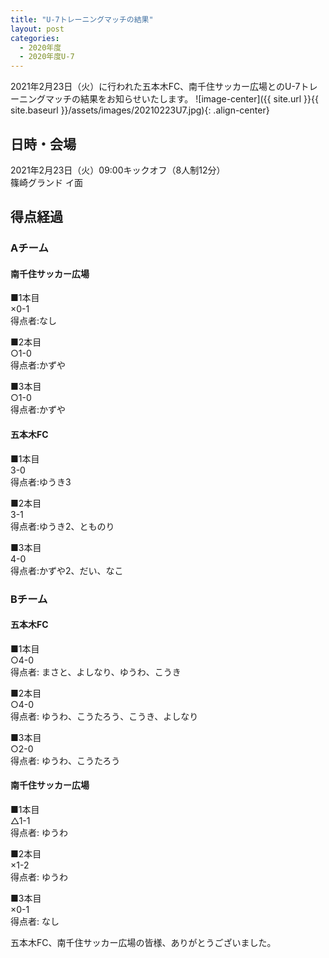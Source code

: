 ```yaml
---
title: "U-7トレーニングマッチの結果"
layout: post
categories:
  - 2020年度
  - 2020年度U-7
---
```


2021年2月23日（火）に行われた五本木FC、南千住サッカー広場とのU-7トレーニングマッチの結果をお知らせいたします。
![image-center]({{ site.url }}{{ site.baseurl }}/assets/images/20210223U7.jpg){: .align-center}

## 日時・会場

2021年2月23日（火）09:00キックオフ（8人制12分）<br>
篠崎グランド イ面

## 得点経過

### Aチーム

#### 南千住サッカー広場

■1本目<br>
×0-1<br>
得点者:なし

■2本目<br>
○1-0<br>
得点者:かずや

■3本目<br>
○1-0<br>
得点者:かずや

#### 五本木FC

■1本目<br>
3-0<br>
得点者:ゆうき3

■2本目<br>
3-1<br>
得点者:ゆうき2、とものり

■3本目<br>
4-0<br>
得点者:かずや2、だい、なこ

### Bチーム

#### 五本木FC

■1本目<br>
○4-0<br>
得点者: まさと、よしなり、ゆうわ、こうき

■2本目<br>
○4-0<br>
得点者: ゆうわ、こうたろう、こうき、よしなり

■3本目<br>
○2-0<br>
得点者: ゆうわ、こうたろう

#### 南千住サッカー広場

■1本目<br>
△1-1<br>
得点者: ゆうわ

■2本目<br>
×1-2<br>
得点者: ゆうわ

■3本目<br>
×0-1<br>
得点者: なし



五本木FC、南千住サッカー広場の皆様、ありがとうございました。
